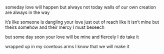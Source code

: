someday love will happen
but always not today
walls of our own creation
are always in the way

it’s like someone is dangling
your love just out of reach
like it isn’t mine but theirs somehow
and their mercy I must beseech

but some day soon
your love will be mine
and fiercely I do take it

wrapped up in
my covetous arms
I know that we will make it